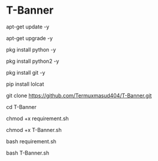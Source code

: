 # T-Banner

apt-get update -y

apt-get upgrade -y

pkg install python -y

pkg install python2 -y

pkg install git -y

pip install lolcat

git clone https://github.com/Termuxmasud404/T-Banner.git

cd T-Banner 

chmod +x requirement.sh

chmod +x T-Banner.sh

bash requirement.sh

bash T-Banner.sh
